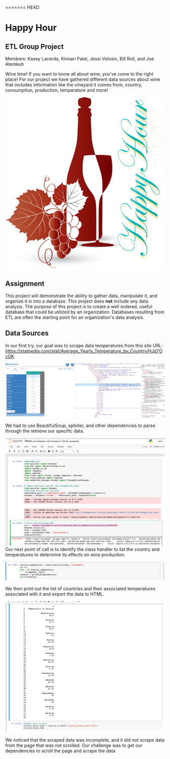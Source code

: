 <<<<<<< HEAD
# Happy Hour
## ETL Group Project

Members: Kasey Lacerda, Kinnari Patel, Jessi Volosin, Bill Roll, and Joe Atemkuh

Wine time! If you want to know all about wine, you've come to the right place! For our project we have gathered different data sources about wine that includes information like the vineyard it comes from, country, consumption, production, temperature and more!

![Title](Images/hh1.png)




## Assignment
This project will demonstrate the ability to gather data, manipulate it, and organize it in into a database. This project does **not** include any data analysis. The purpose of this project is to create a well ordered, useful database that could be utilized by an organization. Databases resulting from ETL are often the starting point for an organization's data analysis.

## Data Sources

In our first try, our goal was to scrape data temperatures from this site
URL: https://statpedia.com/stat/Average_Yearly_Temperature_by_Country/HJd7OcGK



![statpedia](https://github.com/jvolosin/etl-project/blob/data/Images/img_1.png) 

We had to use BeautifulSoup, splinter, and other dependencies to parse through the retrieve our specific data.


![Dependencies](https://github.com/jvolosin/etl-project/blob/data/Images/img_2.png)
Our next point of call is to identify the class handler to list the country and temperatures to determine its effects on wine production.

![Find.all query](https://github.com/jvolosin/etl-project/blob/data/Images/img_3.png)


We then print out the list of countries and their associated temperatures associated with it and export the data to HTML.

![List and HTML table export](https://github.com/jvolosin/etl-project/blob/data/Images/img_4.png)


We noticed that the scraped data was incomplete, and it did not scrape data from the page that was not scrolled. Our challenge was to get our dependencies to scroll the page and scrape the data
